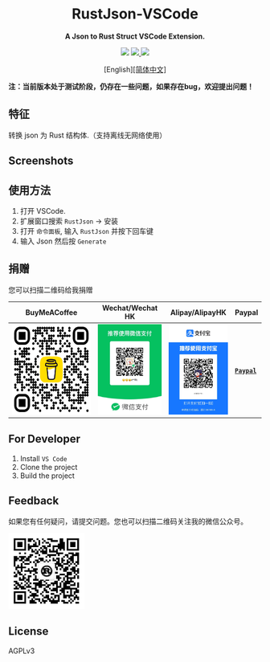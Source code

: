 <div align="center">
    <h1>RustJson-VSCode</h1>
    <p><b>A Json to Rust Struct VSCode Extension.</b></p>
    <img src="https://img.shields.io/badge/status-developing-green.svg?style=flat" />
    <a target="_blank" href="https://github.com/1595901624/RustJson/releases">
      <img src="https://img.shields.io/badge/latest%20version-v0.0.1.Canary-blue.svg?style=flat" />
    </a>
    <img src="https://img.shields.io/badge/license-AGPLv3-orange.svg?style=flat" />
    <p>[English]<a href="https://github.com/1595901624/RustJson-vscode/blob/main/README_CN.md"><span>[简体中文]</span></a></p>
</div>

**注：当前版本处于测试阶段，仍存在一些问题，如果存在bug，欢迎提出问题！**

## 特征

转换 json 为 Rust 结构体.（支持离线无网络使用）

## Screenshots



## 使用方法

1. 打开 VSCode.
2. 扩展窗口搜索 `RustJson` -> 安装
3. 打开 `命令面板`, 输入 `RustJson` 并按下回车键
4. 输入 Json 然后按 `Generate`

## 捐赠

您可以扫描二维码给我捐赠

| BuyMeACoffee                                                 | Wechat/Wechat HK                                             | Alipay/AlipayHK                                              | Paypal                                                  |
| ------------------------------------------------------------ | ------------------------------------------------------------ | ------------------------------------------------------------ | ------------------------------------------------------- |
| <img src="https://raw.githubusercontent.com/1595901624/RustJson-vscode/main/demo/bmc_qr.png" height="180" /> | <img src="https://raw.githubusercontent.com/1595901624/RustJson-vscode/main/demo/wechat.jpeg" height="180" /> | <img src="https://raw.githubusercontent.com/1595901624/RustJson-vscode/main/demo/alipay.jpeg" height="180" /> | [**`Paypal`**](https://www.paypal.com/paypalme/haoyu94) |


## For Developer

1. Install `VS Code`
2. Clone the project
3. Build the project

## Feedback

如果您有任何疑问，请提交问题。您也可以扫描二维码关注我的微信公众号。

<img src="https://raw.githubusercontent.com/1595901624/RustJson-vscode/main/demo/qrcode.jpeg" width="30%">

## License

AGPLv3